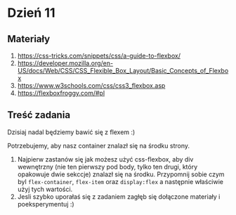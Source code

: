 # Dzień 11

## Materiały

1. https://css-tricks.com/snippets/css/a-guide-to-flexbox/
2. https://developer.mozilla.org/en-US/docs/Web/CSS/CSS_Flexible_Box_Layout/Basic_Concepts_of_Flexbox
3. https://www.w3schools.com/css/css3_flexbox.asp
4. https://flexboxfroggy.com/#pl


## Treść zadania

Dzisiaj nadal będziemy bawić się z flexem :)

Potrzebujemy, aby nasz container znalazł się na środku strony.

1. Najpierw zastanów się jak możesz użyć css-flexbox, aby div wewnętrzny (nie ten pierwszy pod body, tylko ten drugi, który opakowuje dwie sekccje)
znalazł się na środku. Przypomnij sobie czym byl `flex-container`, `flex-item` oraz `display:flex` a następnie właściwie użyj tych wartości.
2. Jesli szybko uporałaś się z zadaniem zagłęb się dołączone materiały i poeksperymentuj :) 



